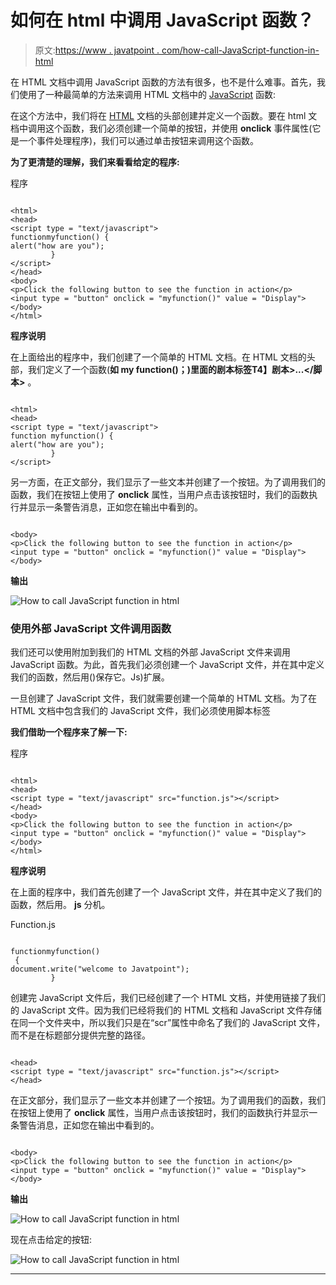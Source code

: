 # 如何在 html 中调用 JavaScript 函数？

> 原文:[https://www . javatpoint . com/how-call-JavaScript-function-in-html](https://www.javatpoint.com/how-to-call-javascript-function-in-html)

在 HTML 文档中调用 JavaScript 函数的方法有很多，也不是什么难事。首先，我们使用了一种最简单的方法来调用 HTML 文档中的 [JavaScript](https://www.javatpoint.com/javascript-tutorial) 函数:

在这个方法中，我们将在 [HTML](https://www.javatpoint.com/html-tutorial) 文档的头部创建并定义一个函数。要在 html 文档中调用这个函数，我们必须创建一个简单的按钮，并使用 **onclick** 事件属性(它是一个事件处理程序)，我们可以通过单击按钮来调用这个函数。

**为了更清楚的理解，我们来看看给定的程序:**

程序

```

<html>
<head>
<script type = "text/javascript">
functionmyfunction() { 
alert("how are you");
         }
</script>
</head>
<body>
<p>Click the following button to see the function in action</p>
<input type = "button" onclick = "myfunction()" value = "Display">
</body>
</html>

```

**程序说明**

在上面给出的程序中，我们创建了一个简单的 HTML 文档。在 HTML 文档的头部，我们定义了一个函数(**如 my function()；)**里面的剧本标签**T4】剧本>...</脚本>** 。

```

<html>
<head>
<script type = "text/javascript">
function myfunction() { 
alert("how are you");
         }
</script>

```

另一方面，在正文部分，我们显示了一些文本并创建了一个按钮。为了调用我们的函数，我们在按钮上使用了 **onclick** 属性，当用户点击该按钮时，我们的函数执行并显示一条警告消息，正如您在输出中看到的。

```

<body>
<p>Click the following button to see the function in action</p>
<input type = "button" onclick = "myfunction()" value = "Display">
</body>

```

**输出**

![How to call JavaScript function in html](../Images/e696f7a87012a2a6e6abb85568df79e8.png)

### 使用外部 JavaScript 文件调用函数

我们还可以使用附加到我们的 HTML 文档的外部 JavaScript 文件来调用 JavaScript 函数。为此，首先我们必须创建一个 JavaScript 文件，并在其中定义我们的函数，然后用()保存它。Js)扩展。

一旦创建了 JavaScript 文件，我们就需要创建一个简单的 HTML 文档。为了在 HTML 文档中包含我们的 JavaScript 文件，我们必须使用脚本标签

**我们借助一个程序来了解一下:**

程序

```

<html>
<head>
<script type = "text/javascript" src="function.js"></script>
</head>
<body>
<p>Click the following button to see the function in action</p>
<input type = "button" onclick = "myfunction()" value = "Display">
</body>
</html>

```

**程序说明**

在上面的程序中，我们首先创建了一个 JavaScript 文件，并在其中定义了我们的函数，然后用。 **js** 分机。

Function.js

```

functionmyfunction() 
 { 
document.write("welcome to Javatpoint");
         }

```

创建完 JavaScript 文件后，我们已经创建了一个 HTML 文档，并使用链接了我们的 JavaScript 文件。因为我们已经将我们的 HTML 文档和 JavaScript 文件存储在同一个文件夹中，所以我们只是在“scr”属性中命名了我们的 JavaScript 文件，而不是在标题部分提供完整的路径。

```

<head>
<script type = "text/javascript" src="function.js"></script>
</head>

```

在正文部分，我们显示了一些文本并创建了一个按钮。为了调用我们的函数，我们在按钮上使用了 **onclick** 属性，当用户点击该按钮时，我们的函数执行并显示一条警告消息，正如您在输出中看到的。

```

<body>
<p>Click the following button to see the function in action</p>
<input type = "button" onclick = "myfunction()" value = "Display">
</body>

```

**输出**

![How to call JavaScript function in html](../Images/c7782aff07138ccd4e66926f1518b849.png)

现在点击给定的按钮:

![How to call JavaScript function in html](../Images/3b6703d75d2b4d21babe9a80082c4858.png)

* * *